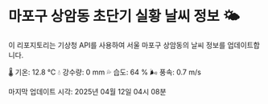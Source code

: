
# 마포구 상암동 초단기 실황 날씨 정보 🌤️

이 리포지토리는 기상청 API를 사용하여 서울 마포구 상암동의 날씨 정보를 업데이트합니다. 

🌡️ 기온: 12.8 ℃
💧 강수량: 0 mm
💦 습도: 64 %
🌬️ 풍속: 0.7 m/s

마지막 업데이트 시각: 2025년 04월 12일 04시 08분    
